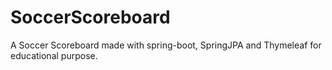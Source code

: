 # SoccerScoreboard

A Soccer Scoreboard made with spring-boot, SpringJPA and Thymeleaf for educational purpose.

